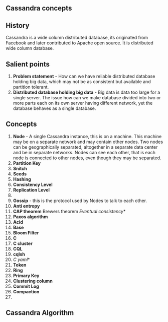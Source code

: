 ## Cassandra concepts

## History
Cassandra is a wide column distributed database, its originated from Facebook and later contributed to Apache open source.  It is distributed wide column database. 

## Salient points
1. **Problem statement** - How can we have  reliable distributed database holding big data, which may not be as consistent but available and partition tolerant. 
2. **Distributed database holding big data** - Big data is data too large for a single server. The issue how can we make database divided into two or more parts each on its own server having different network, yet the database behaves as a single database. 

## Concepts 
1. **Node** - A single Cassandra instance, this is on a machine. This machine may be on a separate  network and may contain other nodes. Two nodes can be geographically separated, altogether in a separate data center and be in separate networks. Nodes can see each other, that is each node is connected to other nodes, even though they may be separated.  
2. **Partition Key**
3. **Snitch**
4. **Seeds**
5. **Hashing**
6. **Consistency Level**
7. **Replication Level**
8. 
9. **Gossip** - this is the protocol used by Nodes to talk to each other.
10. **Anti entropy**
11. **CAP theorem** Brewers theorem *Eventual consistency**
13. **Paxos algorithm**
14. **Acid**
15. **Base**
16. **Bloom Filter**
17. **C**
18. **C cluster**
19. **CQL**
20. **cqlsh**
21. **C* yaml**
22. **Token**
23. **Ring**
24. **Primary Key**
25. **Clustering column**
26. **Commit Log**
27. **Compaction**
28. 

## Cassandra Algorithm
<!--stackedit_data:
eyJoaXN0b3J5IjpbLTczMDQ3NzM3OCwxNTM1MjEyNzQ5LDYxNz
g5NDY5NiwtMTY0MzA1OTQ1MV19
-->